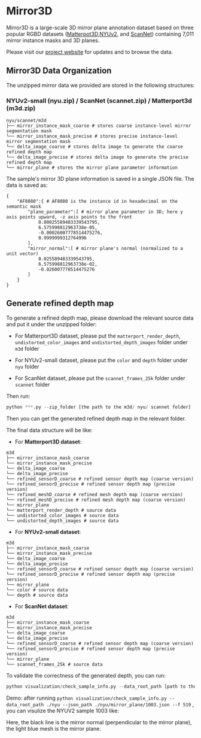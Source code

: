# Mirror3D 

Mirror3D is a large-scale 3D mirror plane annotation dataset based on three popular RGBD datasets ([Matterpot3D](https://niessner.github.io/Matterport/),[NYUv2](https://cs.nyu.edu/~silberman/datasets/nyu_depth_v2.html), and [ScanNet](http://www.scan-net.org/)) containing 7,011 mirror instance masks and 3D planes.

Please visit our [project website]() for updates and to browse the data.



## Mirror3D Data Organization

The unzipped mirror data we provided are stored in the following structures:


### NYUv2-small (nyu.zip) / ScanNet (scannet.zip) / Matterport3d (m3d.zip)


```
nyu/scannet/m3d
├── mirror_instance_mask_coarse # stores coarse instance-level mirror segmentation mask
└── mirror_instance_mask_precise # stores precise instance-level mirror segmentation mask
└── delta_image_coarse # stores delta image to generate the coarse refined depth map
└── delta_image_precise # stores delta image to generate the precise refined depth map
└── mirror_plane # stores the mirror plane parameter information 
```

The sample's mirror 3D plane information is saved in a single JSON file. The data is saved as:

```
{
    "AF8080":{ # AF8080 is the instance id in hexadecimal on the semantic mask
        "plane_parameter":[ # mirror plane parameter in 3D; here y axis points upward, -z axis points to the front
            0.00025589483339543795,
            6.575998812963738e-05,
            -0.00026007778514475276,
            0.9999999312764996
        ],
        "mirror_normal":[ # mirror plane's normal (normalized to a unit vector)
            0.025589483339543795,
            6.575998812963738e-02,
            -0.026007778514475276
        ]
    }
}

```

## Generate refined depth map

To generate a refined depth map, please download the relevant source data and put it under the unzipped folder:

- For Matterport3D dataset, please put the `matterport_render_depth`, `undistorted_color_images` and `undistorted_depth_images` folder under `m3d` folder

- For NYUv2-small dataset, please put the `color` and `depth` folder under `nyu` folder
  
- For ScanNet dataset, please put the `scannet_frames_25k` folder under `scannet` folder

Then run:

```python
python ***.py --zip_folder [the path to the m3d/ nyu/ scannet folder] 
```

Then you can get the generated refined depth map in the relevant folder.

The final data structure will be like:

- For **Matterport3D dataset**:

```shell
m3d
├── mirror_instance_mask_coarse
└── mirror_instance_mask_precise
└── delta_image_coarse
└── delta_image_precise
└── refined_sensorD_coarse # refined sensor depth map (coarse version)
└── refined_sensorD_precise # refined sensor depth map (precise version)
└── refined_meshD_coarse # refined mesh depth map (coarse version)
└── refined_meshD_precise # refined mesh depth map (coarse version)
└── mirror_plane
└── matterport_render_depth # source data
└── undistorted_color_images # source data
└── undistorted_depth_images # source data

```


- For **NYUv2-small dataset**:

```shell
m3d
├── mirror_instance_mask_coarse
└── mirror_instance_mask_precise
└── delta_image_coarse
└── delta_image_precise
└── refined_sensorD_coarse # refined sensor depth map (coarse version)
└── refined_sensorD_precise # refined sensor depth map (precise version)
└── mirror_plane
└── color # source data
└── depth # source data

```

- For **ScanNet dataset**:

```shell
m3d
├── mirror_instance_mask_coarse
└── mirror_instance_mask_precise
└── delta_image_coarse
└── delta_image_precise
└── refined_sensorD_coarse # refined sensor depth map (coarse version)
└── refined_sensorD_precise # refined sensor depth map (precise version)
└── mirror_plane
└── scannet_frames_25k # source data

```


To validate the correctness of the generated depth, you can run:

```python
python visualization/check_sample_info.py --data_root_path [path to the unzipped m3d/nyu/scannet folder] --json_path [any JSON file stored under the mirror_plane foler] --f [relevant focal length: 1074 for Matterport3D, 519 for NYUv2-small, 574 for ScanNet]

```

Demo: after running `python visualization/check_sample_info.py --data_root_path ./nyu --json_path ./nyu/mirror_plane/1003.json --f 519` , you can visulize the NYUV2 sample 1003 like:

Here, the black line is the mirror normal (perpendicular to the mirror plane), the light blue mesh is the mirror plane.
